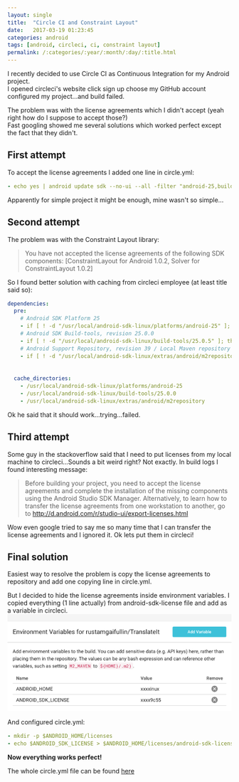 ```yaml
---
layout: single
title:  "Circle CI and Constraint Layout"
date:   2017-03-19 01:23:45
categories: android
tags: [android, circleci, ci, constraint layout]
permalink: /:categories/:year/:month/:day/:title.html
---
```


I recently decided to use Circle CI as Continuous Integration for my Android project.  
I opened circleci's website click sign up choose my GitHub account configured my project...and build failed.

The problem was with the license agreements which I didn't accept (yeah right how do I suppose to accept those?)  
Fast googling showed me several solutions which worked perfect except the fact that they didn't.

## First attempt
To accept the license agreements I added one line in circle.yml:
```yaml
- echo yes | android update sdk --no-ui --all -filter "android-25,build-tools-25.0.0,extra-android-m2repository"
```

Apparently for simple project it might be enough, mine wasn't so simple...

## Second attempt
The problem was with the Constraint Layout library:
> You have not accepted the license agreements of the following SDK components: [ConstraintLayout for Android 1.0.2, Solver for ConstraintLayout 1.0.2]

So I found better solution with caching from circleci employee (at least title said so):
```yaml
dependencies:
  pre:
    # Android SDK Platform 25
    - if [ ! -d "/usr/local/android-sdk-linux/platforms/android-25" ]; then echo y | android update sdk --no-ui --all --filter "android-25"; fi
    # Android SDK Build-tools, revision 25.0.0
    - if [ ! -d "/usr/local/android-sdk-linux/build-tools/25.0.5" ]; then echo y | android update sdk --no-ui --all --filter "build-tools-25.0.5"; fi
    # Android Support Repository, revision 39 / Local Maven repository for Support Libraries
    - if [ ! -d "/usr/local/android-sdk-linux/extras/android/m2repository/com/android/support/design/25.0.0" ]; then echo y | android update sdk --no-ui --all --filter "extra-android-m2repository"; fi


  cache_directories:
    - /usr/local/android-sdk-linux/platforms/android-25
    - /usr/local/android-sdk-linux/build-tools/25.0.0
    - /usr/local/android-sdk-linux/extras/android/m2repository
```
Ok he said that it should work...trying...failed.

## Third attempt
Some guy in the stackoverflow said that I need to put licenses from my local machine to circleci...Sounds a bit weird right?
Not exactly. In build logs I found interesting message:

> Before building your project, you need to accept the license agreements and complete the installation of the missing components using the Android Studio SDK Manager.
> Alternatively, to learn how to transfer the license agreements from one workstation to another, go to http://d.android.com/r/studio-ui/export-licenses.html

Wow even google tried to say me so many time that I can transfer the license agreements and I ignored it. Ok lets put them in circleci!

## Final solution
Easiest way to resolve the problem is copy the license agreements to repository and add one copying line in circle.yml.

But I decided to hide the license agreements inside environment variables. I copied everything (1 line actually) from android-sdk-license file and add as a variable in circleci.
![Environment variables](/images/env_var.png)

And configured   circle.yml:
```yaml
- mkdir -p $ANDROID_HOME/licenses
- echo $ANDROID_SDK_LICENSE > $ANDROID_HOME/licenses/android-sdk-license
```

**Now everything works perfect!**

The whole circle.yml file can be found [here](https://github.com/rustamgaifullin/TranslateIt/blob/master/circle.yml)
